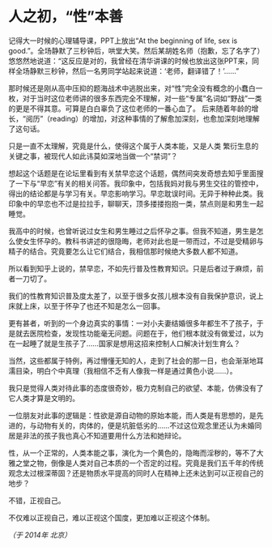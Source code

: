 # 人之初，&ldquo;性&rdquo;本善

记得大一时候的心理辅导课，PPT上放出“At the beginning of life, sex is good.”。全场静默了三秒钟后，哄堂大笑。然后某胡姓名师（抱歉，忘了名字了）悠悠然地说道：“这反应是对的，我曾经在清华讲课的时候也放出这张PPT来，同样全场静默三秒钟，然后一名男同学站起来说道：‘老师，翻译错了！’……”

那时候还是刚从高中压抑的题海战术中逃脱出来，对“性”完全没有概念的小蠢白一枚，对于当时这位老师讲的很多东西完全不理解，对一些“专属”名词如“野战”一类的更是不得其意。可算是白白辜负了这位老师的一番心血了。
后来随着年龄的增长，“阅历”（reading）的增加，对这种事情的了解愈加深刻，也愈加深刻地理解了这句话。

只是一直不太理解，究竟是什么，使得这个属于人类本能，又是人类 繁衍生息的关键之事，被现代人如此讳莫如深地当做一个“禁词”？

想起这个话题是在论坛里看到有关禁早恋这个话题，偶然间突发奇想去知乎里面搜了一下与“早恋”有关的相关问答。我印象中，包括我妈对我与男生交往的管控中，得出的结论都是与学习有关。早恋影响学习。早恋耽误时间。无异于种种此类。我印象中的早恋也不过是拉拉手，聊聊天，顶多搂搂抱抱一类，禁点则是和男生一起睡觉。

我高中的时候，也曾听说过女生和男生睡过之后怀孕之事。但我不知道，男生是怎么使女生怀孕的。教科书讲述的很隐晦，老师对此也是一带而过，不过是受精卵与精子的结合。究竟要怎么让它们结合，我相信那时候绝大多数人都不知道。

所以看到知乎上说的，禁早恋，不如先行普及性教育知识。只是后者过于麻烦，前者一刀切了。

我们的性教育知识普及度太差了，以至于很多女孩儿根本没有自我保护意识，说上床就上床，以至于怀孕了也还不知是怎么一回事。

更有甚者，听到的一个身边真实的事情：一对小夫妻结婚很多年都生不了孩子，于是就去医院检查，发现性功能毫无问题。问题在于，他们根本就没有做爱过，以为在一起睡了就是生孩子了……国家是想用这招来控制人口解决计划生育么？

当然，这些都属于特例，再过懵懂无知的人，走到了社会的那一日，也会渐渐地耳濡目染，明白个中真理（我相信不乏有人像我一样是通过黄色小说……）。

我只是觉得人类对待此事的态度很奇妙，极力克制自己的欲望、本能，仿佛没有了它人类才算是文明的。

一位朋友对此事的逻辑是：性欲是源自动物的原始本能，而人类是有思想的，是先进的，与动物有关的，肉体的，便是坑脏低劣的……不过这位观念里还认为未婚同居是非法的孩子我也真心不知道要用什么方法和她辩论。

性，从一个正常的，人类本能之事，演化为一个黄色的，隐晦而淫秽的，等不了大雅之堂之物，倒像是人类对自己本质的一个否定的过程。究竟是我们五千年的传统观念太过根深蒂固？还是物质水平提高的同时人在精神上还未达到可以正视自己的地步？

不错，正视自己。

不仅难以正视自己，难以正视这个国度，更加难以正视这个体制。

*（于 2014年 北京）*